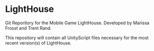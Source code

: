 # LightHouse
Git Reporitory for the Mobile Game LightHouse. 
Developed by Marissa Frosst and Trent Rand.

This repository will contain all UnityScript files necessary for the most recent version(s) of LightHouse.
